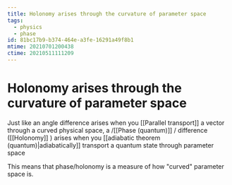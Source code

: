 ```yaml
---
title: Holonomy arises through the curvature of parameter space
tags:
  - physics
  - phase
id: 81bc17b9-b374-464e-a3fe-16291a49f8b1
mtime: 20210701200438
ctime: 20210511111209
---
```


# Holonomy arises through the curvature of parameter space

Just like an angle difference arises when you [[Parallel transport]]  a vector through a curved physical space, a /[[Phase (quantum)]] / difference ([[Holonomy]] ) arises when you [[adiabatic theorem (quantum)|adiabatically]] transport a quantum state through parameter space

This means that phase/holonomy is a measure of how "curved" parameter space is.
